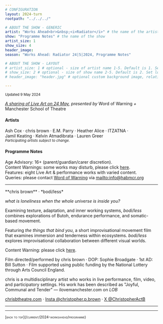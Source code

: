 ```yaml
---
# CONFIGURATION
layout: 2024-turn
rootpath: "../../../"

# ABOUT THE SHOW - GENERIC
artist: "Works Ahead<br>&nbsp;<i>Radiator</i>" # the name of the artist or company
show: "Programme Notes" # the name of the show
artist_size: 1
show_size: 4
header_image:  
season: "Works Ahead: Radiator 24|5|2024, Programme Notes"

# ABOUT THE SHOW - LAYOUT
# artist_size: 1 # optional - size of artist name 1-5. Default is 1. Set longer names to lower values
# show_size: 2 # optional - size of show name 2-5. Default is 2. Set longer names to lower values
# header_image: "header.jpg" # optional custom background image, relative to current page

---
```

<small>Updated 9 May 2024</small>         
        
*[A sharing of Live Art on 24 May](/current/2024-worksahead), presented by* Word of Warning *+* Manchester School of Theatre         
         
#### Artists         
Ash&nbsp;Cox&nbsp;· chris&nbsp;brown&nbsp;· E.M.&nbsp;Parry&nbsp;· Heather&nbsp;Alice&nbsp;· ITZATNA&nbsp;· Jamil&nbsp;Keating&nbsp;· Kelvin&nbsp;Atmadibrata&nbsp;· Lauren&nbsp;Greer<br><small>*Participating artists subject to change.*</small>         
        
#### Programme Notes         
Age Advisory: 16+ (parent/guardian/carer discretion).<br>Content Warnings: some works may disturb, please click [here](/warnings).<br>Features: eight Live Art & performance works with varied content.<br>Queries: please contact [Word of Warning](/) via <mailto:info@habmcr.org>         
<hr>         
**chris brown** · *bodi/less*        
         
*what is loneliness when the whole universe is inside you?*         
         
Examining texture, adaptation, and inner working systems, *bodi/less* combines explorations of Butoh, endurance performance, and somatic-based movement.        
        
Featuring *the things that bind you*, a short improvisational movement film that examines immersion and tenderness within ecosystems. *bodi/less* explores improvisational collaboration between different visual worlds.         
         
Content Warning: please click [here](/warnings).        
         
Film directed/performed by chris brown · DOP: Sophie Broadgate · 1st AD: Bill Sutton · Film supported using public funding by the National Lottery through Arts Council England.         
       
chris is a multidisciplinary artist who works in live performance, film, video, and participatory settings. His work has been described as "Joyful, Communal and Tender" — ilovemanchester.com on *LOB*        
         
<a href="https://chrisbtheatre.com" target="_blank">chrisbtheatre.com</a> · <a href="https://instagram.com/christopher.p.brown" target="_blank">Insta @christopher.p.brown</a> · <a href="https://twitter.com/ChristopherActB" target="_blank">X @ChristopherActB</a>         
<hr>         
   
<hr>          
<small><span style='font-variant: small-caps'>[back to top](/current/2024-worksahead/programme)</span></small>
